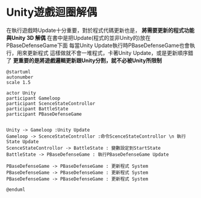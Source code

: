 # Unity遊戲迴圈解偶


在執行遊戲時Update十分重要，對於程式代碼更新也是，
**將需要更新的程式功能與Unity 3D 解偶**
在書中是把Update(程式的並非Unity的)放在PBaseDefenseGame下面
每當Unity Update執行時PBaseDefenseGame也會執行，用來更新程式
這樣做就不會一堆程式，卡著Unity Update，或是更新順序錯了
**更重要的是將遊戲邏輯更新跟Unity分割，就不必被Unity所限制**

```puml
@startuml
autonumber
scale 1.5

actor Unity
participant Gameloop
participant ScenceStateControllor
participant BattleState
participant PBaseDefenseGame


Unity -> Gameloop :Unity Update 
Gameloop -> ScenceStateControllor :命令ScenceStateControllor \n 執行State Update
ScenceStateControllor -> BattleState : 變數設定到StartState
BattleState -> PBaseDefenseGame : 執行PBaseDefenseGame Update

PBaseDefenseGame -> PBaseDefenseGame : 更新程式 System
PBaseDefenseGame -> PBaseDefenseGame : 更新程式 System
PBaseDefenseGame -> PBaseDefenseGame : 更新程式 System

@enduml
```
